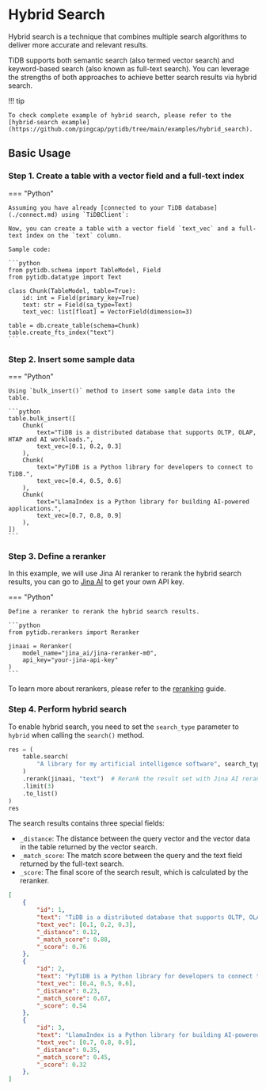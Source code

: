 # Hybrid Search

Hybrid search is a technique that combines multiple search algorithms to deliver more accurate and relevant results. 

TiDB supports both semantic search (also termed vector search) and keyword-based search (also known as full-text search). You can leverage the strengths of both approaches to achieve better search results via hybrid search.

!!! tip

    To check complete example of hybrid search, please refer to the [hybrid-search example](https://github.com/pingcap/pytidb/tree/main/examples/hybrid_search).

## Basic Usage

### Step 1. Create a table with a vector field and a full-text index

=== "Python"

    Assuming you have already [connected to your TiDB database](./connect.md) using `TiDBClient`:

    Now, you can create a table with a vector field `text_vec` and a full-text index on the `text` column.

    Sample code:

    ```python
    from pytidb.schema import TableModel, Field
    from pytidb.datatype import Text

    class Chunk(TableModel, table=True):
        id: int = Field(primary_key=True)
        text: str = Field(sa_type=Text)
        text_vec: list[float] = VectorField(dimension=3)

    table = db.create_table(schema=Chunk)
    table.create_fts_index("text")
    ```

### Step 2. Insert some sample data

=== "Python"

    Using `bulk_insert()` method to insert some sample data into the table.

    ```python
    table.bulk_insert([
        Chunk(
            text="TiDB is a distributed database that supports OLTP, OLAP, HTAP and AI workloads.",
            text_vec=[0.1, 0.2, 0.3]
        ),
        Chunk(
            text="PyTiDB is a Python library for developers to connect to TiDB.",
            text_vec=[0.4, 0.5, 0.6]
        ),
        Chunk(
            text="LlamaIndex is a Python library for building AI-powered applications.",
            text_vec=[0.7, 0.8, 0.9]
        ),
    ])
    ```

### Step 3. Define a reranker

In this example, we will use Jina AI reranker to rerank the hybrid search results, you can go to [Jina AI](https://jina.ai/) to get your own API key.

=== "Python"

    Define a reranker to rerank the hybrid search results.

    ```python
    from pytidb.rerankers import Reranker

    jinaai = Reranker(
        model_name="jina_ai/jina-reranker-m0",
        api_key="your-jina-api-key"
    )
    ```

To learn more about rerankers, please refer to the [reranking](./reranking.md) guide.

### Step 4. Perform hybrid search

To enable hybrid search, you need to set the `search_type` parameter to `hybrid` when calling the `search()` method.

```python
res = (
    table.search(
        "A library for my artificial intelligence software", search_type="hybrid"
    )
    .rerank(jinaai, "text")  # Rerank the result set with Jina AI reranker.
    .limit(3)
    .to_list()
)
res
```

The search results contains three special fields:

- `_distance`: The distance between the query vector and the vector data in the table returned by the vector search.
- `_match_score`: The match score between the query and the text field returned by the full-text search.
- `_score`: The final score of the search result, which is calculated by the reranker.

```json title="Output"
[
    {
        "id": 1,
        "text": "TiDB is a distributed database that supports OLTP, OLAP, HTAP and AI workloads.",
        "text_vec": [0.1, 0.2, 0.3],
        "_distance": 0.12,
        "_match_score": 0.88,
        "_score": 0.76
    },
    {
        "id": 2,
        "text": "PyTiDB is a Python library for developers to connect to TiDB.",
        "text_vec": [0.4, 0.5, 0.6],
        "_distance": 0.23,
        "_match_score": 0.67,
        "_score": 0.54
    },
    {
        "id": 3,
        "text": "LlamaIndex is a Python library for building AI-powered applications.",
        "text_vec": [0.7, 0.8, 0.9],
        "_distance": 0.35,
        "_match_score": 0.45,
        "_score": 0.32
    },
]
```
